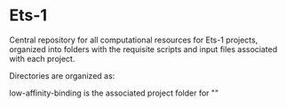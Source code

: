 # Ets-1
Central repository for all computational resources for Ets-1 projects, organized into folders with the requisite scripts and input files associated with each project. 

Directories are organized as:

  low-affinity-binding is the associated project folder for ""

